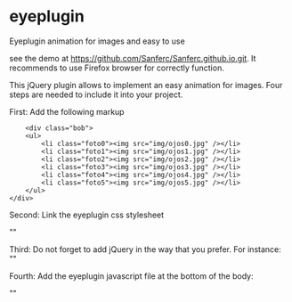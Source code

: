 # eyeplugin

Eyeplugin animation for images and easy to use

see the demo at https://github.com/Sanferc/Sanferc.github.io.git. It recommends to use Firefox browser for correctly function.

This jQuery plugin allows to implement an easy animation for images. Four steps are needed to include it into your project.

First: Add the following markup

        <div class="bob">
		<ul>
			<li class="foto0"><img src="img/ojos0.jpg" /></li>
			<li class="foto1"><img src="img/ojos1.jpg" /></li>
			<li class="foto2"><img src="img/ojos2.jpg" /></li>
			<li class="foto3"><img src="img/ojos3.jpg" /></li>
			<li class="foto4"><img src="img/ojos4.jpg" /></li>
			<li class="foto5"><img src="img/ojos5.jpg" /></li>
		</ul>
	</div>	

Second: Link the eyeplugin css stylesheet

"<link rel="stylesheet" type="text/css" href="css/eyeplugin.css">"

Third: Do not forget to add jQuery in the way that you prefer. For instance:
"<script src="js/jquery.min.js"></script>"

Fourth: Add the eyeplugin javascript file at the bottom of the body:

"<script src="js/eyeplugin.js"></script>"




